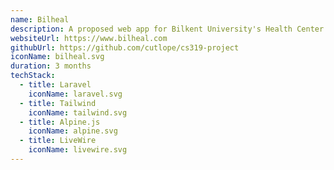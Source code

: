 ```yaml
---
name: Bilheal
description: A proposed web app for Bilkent University's Health Center that aims to ease the interaction between patients and the health center's staff. Created as part of a group project for a course.
websiteUrl: https://www.bilheal.com
githubUrl: https://github.com/cutlope/cs319-project
iconName: bilheal.svg
duration: 3 months
techStack:
  - title: Laravel
    iconName: laravel.svg
  - title: Tailwind
    iconName: tailwind.svg
  - title: Alpine.js
    iconName: alpine.svg
  - title: LiveWire
    iconName: livewire.svg
---
```

